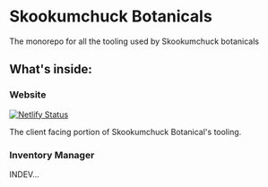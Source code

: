 # Skookumchuck Botanicals

The monorepo for all the tooling used by Skookumchuck botanicals

## What's inside:

### Website

[![Netlify Status](https://api.netlify.com/api/v1/badges/32af36a1-8a8c-4b65-b2e4-3e9795e048b7/deploy-status)](https://app.netlify.com/sites/optimistic-kilby-5ed95c/deploys)


The client facing portion of Skookumchuck Botanical's tooling.


### Inventory Manager
INDEV...
